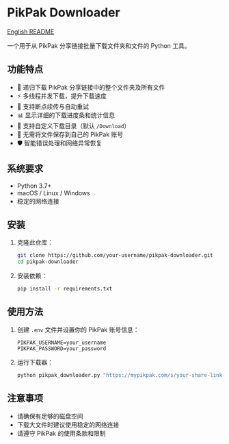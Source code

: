 # PikPak Downloader

[English README](./README_EN.md)

一个用于从 PikPak 分享链接批量下载文件夹和文件的 Python 工具。

## 功能特点

- 🚀 递归下载 PikPak 分享链接中的整个文件夹及所有文件
- ⚡ 多线程并发下载，提升下载速度
- 🔄 支持断点续传与自动重试
- 📊 显示详细的下载进度条和统计信息
- 📁 支持自定义下载目录（默认 `/Download`）
- 🔐 无需将文件保存到自己的 PikPak 账号
- 🛡️ 智能错误处理和网络异常恢复

## 系统要求

- Python 3.7+
- macOS / Linux / Windows
- 稳定的网络连接

## 安装

1. 克隆此仓库：
   ```bash
   git clone https://github.com/your-username/pikpak-downloader.git
   cd pikpak-downloader
   ```
2. 安装依赖：
   ```bash
   pip install -r requirements.txt
   ```

## 使用方法

1. 创建 `.env` 文件并设置你的 PikPak 账号信息：
   ```env
   PIKPAK_USERNAME=your_username
   PIKPAK_PASSWORD=your_password
   ```
2. 运行下载器：
   ```bash
   python pikpak_downloader.py "https://mypikpak.com/s/your-share-link"
   ```

## 注意事项

- 请确保有足够的磁盘空间
- 下载大文件时建议使用稳定的网络连接
- 请遵守 PikPak 的使用条款和限制